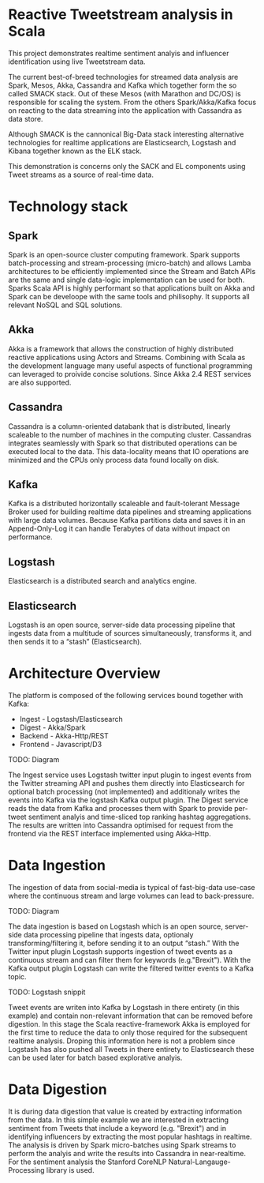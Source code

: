# Reactive Tweetstream analysis in Scala

This project demonstrates realtime sentiment analyis and influencer identification using live Tweetstream data.

The current best-of-breed technologies for streamed data analysis are Spark, Mesos, Akka, Cassandra and Kafka which together form the so called SMACK stack. Out of these Mesos (with Marathon and DC/OS) is responsible for scaling the system. From the others Spark/Akka/Kafka focus on reacting to the data streaming into the application with Cassandra as data store.

Although SMACK is the cannonical Big-Data stack interesting alternative technologies for realtime applications are Elasticsearch, Logstash and Kibana together known as the ELK stack.

This demonstration is concerns only the SACK  and EL components using Tweet streams as a source of real-time data.

# Technology stack

## Spark
Spark is an open-source cluster computing framework. Spark supports batch-processing and stream-processing (micro-batch) and allows Lamba architectures to be efficiently implemented since the Stream and Batch APIs are the same and single data-logic implementation can be used for both. Sparks Scala API is highly performant so that applications built on Akka and Spark can be develoope with the same tools and philisophy. It supports all relevant NoSQL and SQL solutions.

## Akka
Akka is a framework that allows the construction of highly distributed reactive applications using Actors and Streams. Combining with Scala as the development language many useful aspects of functional programming can leveraged to proivide concise solutions. Since Akka 2.4 REST services are also supported.

## Cassandra
Cassandra is a column-oriented databank that is distributed, linearly scaleable to the number of machines in the computing cluster. Cassandras integrates seamlessly with Spark so that distributed operations can be executed local to the data. This data-locality means that IO operations are minimized and the CPUs only process data found locally on disk. 

## Kafka
Kafka is a distributed horizontally scaleable and fault-tolerant Message Broker used for building realtime data pipelines and streaming applications with large data volumes. Because Kafka partitions data and saves it in an Append-Only-Log it can handle Terabytes of data without impact on performance.

## Logstash
Elasticsearch is a distributed search and analytics engine.

## Elasticsearch
Logstash is an open source, server-side data processing pipeline that ingests data from a multitude of sources simultaneously, transforms it, and then sends it to a “stash” (Elasticsearch).

# Architecture Overview
The platform is composed of the following services bound together with Kafka:

* Ingest - Logstash/Elasticsearch
* Digest - Akka/Spark
* Backend - Akka-Http/REST
* Frontend - Javascript/D3

TODO: Diagram

The Ingest service uses Logstash twitter input plugin to ingest events from the Twitter streaming API and pushes them directly into Elasticsearch for optional batch processing (not implemented) and additionaly writes the events into Kafka via the logstash Kafka output plugin. The Digest service reads the data from Kafka and processes them with Spark to provide per-tweet sentiment analyis and time-sliced top ranking hashtag aggregations. The results are written into Cassandra optimised for request from the frontend via the REST interface implemented using Akka-Http.

# Data Ingestion
The ingestion of data from social-media is typical of fast-big-data use-case where the continuous stream and large volumes can lead to back-pressure. 

TODO: Diagram

The data ingestion is based on Logstash which is an open source, server-side data processing pipeline that ingests data, optionaly transforming/filtering it, before sending it to an output “stash.” With the Twitter input plugin Logstash supports ingestion of tweet events as a continuous stream and can filter them for keywords (e.g."Brexit"). With the Kafka output plugin Logstash can write the filtered twitter events to a Kafka topic.

TODO: Logstash snippit

Tweet events are writen into Kafka by Logstash in there entirety (in this example) and contain non-relevant information that can be removed before digestion. In this stage the Scala reactive-framework Akka is employed for the first time to reduce the data to only those required for the subsequent realtime analysis. Droping this information here is not a problem since Logstash has also pushed all Tweets in there entirety to Elasticsearch these can be used later for batch based explorative analyis. 

# Data Digestion
It is during data digestion that value is created by extracting information from the data. In this simple example we are interested in extracting sentiment from Tweets that include a keyword (e.g. "Brexit") and in identifying influencers by extracting the most popular hashtags in realtime. The analysis is driven by Spark micro-batches using Spark streams to perform the analyis and write the results into Cassandra in near-realtime. For the sentiment analysis the Stanford CoreNLP Natural-Langauge-Processing library is used.
